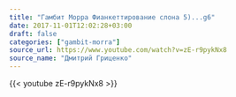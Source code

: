 ```yaml
---
title: "Гамбит Морра Фианкеттирование слона 5)...g6"
date: 2017-11-01T12:02:28+03:00
draft: false
categories: ["gambit-morra"]
source_url: https://www.youtube.com/watch?v=zE-r9pykNx8
source_name: "Дмитрий Гриценко"
---
```

<!--more-->
<div class="container">
  <div class="row">
    <div class="col-6">
      {{< youtube zE-r9pykNx8 >}}
    </div>
  </div>
</div>
